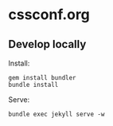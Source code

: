 cssconf.org
===========

Develop locally
---

Install:

```
gem install bundler
bundle install
```

Serve:

`bundle exec jekyll serve -w`
